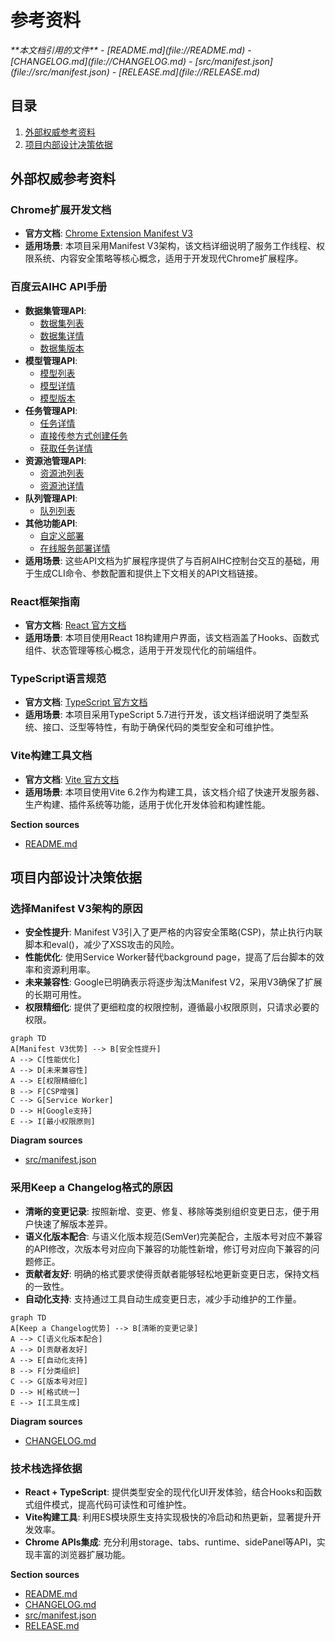 # 参考资料

<cite>
**本文档引用的文件**
- [README.md](file://README.md)
- [CHANGELOG.md](file://CHANGELOG.md)
- [src/manifest.json](file://src/manifest.json)
- [RELEASE.md](file://RELEASE.md)
</cite>

## 目录
1. [外部权威参考资料](#外部权威参考资料)
2. [项目内部设计决策依据](#项目内部设计决策依据)

## 外部权威参考资料

### Chrome扩展开发文档
- **官方文档**: [Chrome Extension Manifest V3](https://developer.chrome.com/docs/extensions/mv3/)
- **适用场景**: 本项目采用Manifest V3架构，该文档详细说明了服务工作线程、权限系统、内容安全策略等核心概念，适用于开发现代Chrome扩展程序。

### 百度云AIHC API手册
- **数据集管理API**: 
  - [数据集列表](https://cloud.baidu.com/doc/AIHC/s/Emc099va4)
  - [数据集详情](https://cloud.baidu.com/doc/AIHC/s/Dmc09bpj1)
  - [数据集版本](https://cloud.baidu.com/doc/AIHC/s/Tmc09d4k0)
- **模型管理API**:
  - [模型列表](https://cloud.baidu.com/doc/AIHC/s/amc1fmz95)
  - [模型详情](https://cloud.baidu.com/doc/AIHC/s/Xmc1flhmc)
  - [模型版本](https://cloud.baidu.com/doc/AIHC/s/Lmc1fr4lc)
- **任务管理API**:
  - [任务详情](https://cloud.baidu.com/doc/AIHC/s/xmayvctia)
  - [直接传参方式创建任务](https://cloud.baidu.com/doc/AIHC/s/Tm7x702fo#%E7%9B%B4%E6%8E%A5%E4%BC%A0%E5%8F%82%E6%96%B9%E5%BC%8F%E5%88%9B%E5%BB%BA%E4%BB%BB%E5%8A%A1)
  - [获取任务详情](https://cloud.baidu.com/doc/AIHC/s/Tm7x702fo#%E8%8E%B7%E5%8F%96%E4%BB%BB%E5%8A%A1%E8%AF%A6%E6%83%85)
- **资源池管理API**:
  - [资源池列表](https://cloud.baidu.com/doc/AIHC/s/Tm7x702fo#%E8%8E%B7%E5%8F%96%E8%B5%84%E6%BA%90%E6%B1%A0%E5%88%97%E8%A1%A8)
  - [资源池详情](https://cloud.baidu.com/doc/AIHC/s/Tm7x702fo#%E8%8E%B7%E5%8F%96%E8%B5%84%E6%BA%90%E6%B1%A0%E8%AF%A6%E6%83%85)
- **队列管理API**:
  - [队列列表](https://cloud.baidu.com/doc/AIHC/s/Tm7x702fo#%E8%8E%B7%E5%8F%96%E9%98%9F%E5%88%97%E5%88%97%E8%A1%A8)
- **其他功能API**:
  - [自定义部署](https://cloud.baidu.com/doc/AIHC/s/Imb4v5905)
  - [在线服务部署详情](https://cloud.baidu.com/doc/AIHC/s/4mb4v7wn5)
- **适用场景**: 这些API文档为扩展程序提供了与百舸AIHC控制台交互的基础，用于生成CLI命令、参数配置和提供上下文相关的API文档链接。

### React框架指南
- **官方文档**: [React 官方文档](https://zh-hans.react.dev/)
- **适用场景**: 本项目使用React 18构建用户界面，该文档涵盖了Hooks、函数式组件、状态管理等核心概念，适用于开发现代化的前端组件。

### TypeScript语言规范
- **官方文档**: [TypeScript 官方文档](https://www.typescriptlang.org/docs/)
- **适用场景**: 本项目采用TypeScript 5.7进行开发，该文档详细说明了类型系统、接口、泛型等特性，有助于确保代码的类型安全和可维护性。

### Vite构建工具文档
- **官方文档**: [Vite 官方文档](https://cn.vitejs.dev/)
- **适用场景**: 本项目使用Vite 6.2作为构建工具，该文档介绍了快速开发服务器、生产构建、插件系统等功能，适用于优化开发体验和构建性能。

**Section sources**
- [README.md](file://README.md#L1-L422)

## 项目内部设计决策依据

### 选择Manifest V3架构的原因
- **安全性提升**: Manifest V3引入了更严格的内容安全策略(CSP)，禁止执行内联脚本和eval()，减少了XSS攻击的风险。
- **性能优化**: 使用Service Worker替代background page，提高了后台脚本的效率和资源利用率。
- **未来兼容性**: Google已明确表示将逐步淘汰Manifest V2，采用V3确保了扩展的长期可用性。
- **权限精细化**: 提供了更细粒度的权限控制，遵循最小权限原则，只请求必要的权限。

```mermaid
graph TD
A[Manifest V3优势] --> B[安全性提升]
A --> C[性能优化]
A --> D[未来兼容性]
A --> E[权限精细化]
B --> F[CSP增强]
C --> G[Service Worker]
D --> H[Google支持]
E --> I[最小权限原则]
```

**Diagram sources**
- [src/manifest.json](file://src/manifest.json#L1-L51)

### 采用Keep a Changelog格式的原因
- **清晰的变更记录**: 按照新增、变更、修复、移除等类别组织变更日志，便于用户快速了解版本差异。
- **语义化版本配合**: 与语义化版本规范(SemVer)完美配合，主版本号对应不兼容的API修改，次版本号对应向下兼容的功能性新增，修订号对应向下兼容的问题修正。
- **贡献者友好**: 明确的格式要求使得贡献者能够轻松地更新变更日志，保持文档的一致性。
- **自动化支持**: 支持通过工具自动生成变更日志，减少手动维护的工作量。

```mermaid
graph TD
A[Keep a Changelog优势] --> B[清晰的变更记录]
A --> C[语义化版本配合]
A --> D[贡献者友好]
A --> E[自动化支持]
B --> F[分类组织]
C --> G[版本号对应]
D --> H[格式统一]
E --> I[工具生成]
```

**Diagram sources**
- [CHANGELOG.md](file://CHANGELOG.md#L1-L76)

### 技术栈选择依据
- **React + TypeScript**: 提供类型安全的现代化UI开发体验，结合Hooks和函数式组件模式，提高代码可读性和可维护性。
- **Vite构建工具**: 利用ES模块原生支持实现极快的冷启动和热更新，显著提升开发效率。
- **Chrome APIs集成**: 充分利用storage、tabs、runtime、sidePanel等API，实现丰富的浏览器扩展功能。

**Section sources**
- [README.md](file://README.md#L1-L422)
- [CHANGELOG.md](file://CHANGELOG.md#L1-L76)
- [src/manifest.json](file://src/manifest.json#L1-L51)
- [RELEASE.md](file://RELEASE.md#L1-L192)